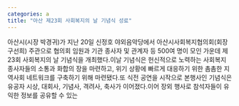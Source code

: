 ```yaml
---
categories: a
title: "아산 제23회 사회복지의 날 기념식 성료"
---
```

아산시(시장 박경귀)가 지난 20일 신정호 야외음악당에서 아산시사회복지협의회(회장 구선희) 주관으로 협의회 임원과 기관 종사자 및 관계자 등 500여 명이 모인 가운데 제23회 사회복지의 날 기념식을 개최했다.이날 기념식은 헌신적으로 노력하는 사회복지 종사자들의 소통과 화합의 장을 마련하고, 위기 상황에 빠르게 대응하기 위한 촘촘한 지역사회 네트워크를 구축하기 위해 마련됐다.또 식전 공연을 시작으로 본행사인 기념식은 유공자 시상, 대회사, 기념사, 격려사, 축사가 이어졌다.이어 장외 행사로 참석자들이 유익한 정보를 공유할 수 있는